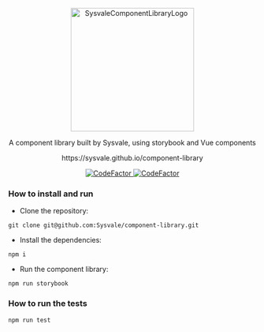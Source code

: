 <p align="center">
  <a href="https://sysvale.github.io/component-library">
    <img src="https://sysvale.github.io/component-library/static/media/scl3.3753aa9a.svg" alt="SysvaleComponentLibraryLogo" width="250" />
  </a>
</p>

<div align="center">
  A component library built by Sysvale, using storybook and Vue components
  <p align="center">https://sysvale.github.io/component-library</p>
</div>

<p align="center">
  <a href="https://www.codefactor.io/repository/github/sysvale/component-library">
    <img src="https://www.codefactor.io/repository/github/sysvale/component-library/badge" alt="CodeFactor" />
  </a>
  
  <a href="https://travis-ci.com/Sysvale/component-library">
    <img src="https://travis-ci.com/Sysvale/component-library.svg?branch=master" alt="CodeFactor" />
  </a>
</p>

### How to install and run

- Clone the repository:

```
git clone git@github.com:Sysvale/component-library.git
```
- Install the dependencies:

```
npm i
```
- Run the component library:

```
npm run storybook
```

### How to run the tests

```
npm run test
```
